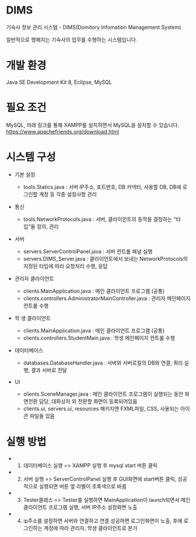 # DIMS
기숙사 정보 관리 시스템 - DIMS(Domitory Infomation Management System)

일반적으로 행해지는 기숙사의 업무를 수행하는 시스템입니다.

# 개발 환경<br>
  Java SE Development Kit 8, Eclipse, MySQL

# 필요 조건
  MySQL, 아래 링크를 통해 XAMPP를 설치하면서 MySQL을 설치할 수 있습니다.
  https://www.apachefriends.org/download.html 

# 시스템 구성

  - 기본 설정
    - tools.Statics.java        : 서버 IP주소, 포트번호, DB 커넥터, 사용할 DB, DB에 로그인할 계정 등 각종 설정사항 관리
  
  - 통신
    - tools.NetworkProtocols.java : 서버, 클라이언트의 동작을 결정하는 "타입"들 정의, 관리
    
  - 서버
    - servers.ServerControlPanel.java : 서버 컨트롤 패널 실행
    - servers.DIMS_Server.java        : 클라이언트에서 보내는 NetworkProtocols의 지정된 타입에 따라 요청처리 수행, 응답  
      
  - 관리자 클라이언트
    - clients.MainApplication.java : 메인 클라이언트 프로그램 (공통)
    - clients.controllers.AdministratorMainController.java : 관리자 메인페이지 컨트롤 수행

  - 학  생 클라이언트
    - clients.MainApplication.java : 메인 클라이언트 프로그램 (공통)
    - clients.controllers.StudentMain.java     : 학생 메인페이지 컨트롤 수행
  
  - 데이터베이스
    - databases.DatabaseHandler.java : 서버와 서버로컬의 DB와 연결, 쿼리 실행, 결과 서버로 전달
  
  - UI
    - clients.SceneManager.java : 메인 클라이언트 프로그램이 실행되는 동안 화면전환 담당, 대화상자 외 전환할 화면이 등록되어있음
    - clients.ui, servers.ui, resources 패키지엔 FXML파일, CSS, 사용되는 아이콘 파일들 있음
    
      
      
# 실행 방법
  - 1) 데이터베이스 실행 => XAMPP 실행 후 mysql start 버튼 클릭
  - 2) 서버 실행         => ServerControlPanel 실행 후 GUI화면에 start버튼 클릭, 성공적으로 실행되면 버튼 옆 라벨이 초록색으로 바뀜
  - 3) Tester클래스      => Tester를 실행하면 MainApplication이 launch되면서 메인 클라이언트 프로그램 실행, 서버 IP주소 설정화면 노출
  - 4) ip주소를 설정하면 서버와 연결하고 연결 성공하면 로그인화면이 노출, 후에 로그인하는 계정에 따라 관리자, 학생 클라이언트로 분기
